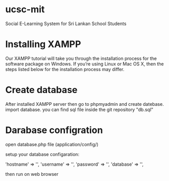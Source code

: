 # ucsc-mit
Social E-Learning System for Sri Lankan School Students

# Installing XAMPP

Our XAMPP tutorial will take you through the installation process for the software package on Windows. If you’re using Linux or Mac OS X, then the steps listed below for the installation process may differ.


# Create database

After installed XAMPP server then go to phpmyadmin and create datebase.
import database. you can find sql file inside the git repository "db.sql" 

# Darabase configration

open database.php file (application/config/)

setup your database configaration:

'hostname' => '',
'username' => '',
'password' => '',
'database' => '',

then run on web browser
